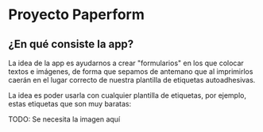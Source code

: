 # Proyecto Paperform

## ¿En qué consiste la app?

La idea de la app es ayudarnos a crear "formularios" en los que colocar textos e
imágenes, de forma que sepamos de antemano que al imprimirlos caerán en el lugar
correcto de nuestra plantilla de etiquetas autoadhesivas.

La idea es poder usarla con cualquier plantilla de etiquetas, por ejemplo, estas
etiquetas que son muy baratas:

TODO: Se necesita la imagen aquí 

